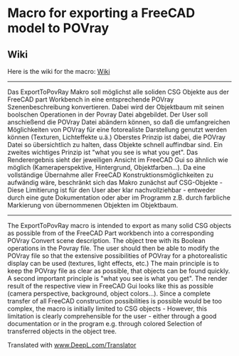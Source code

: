 # Macro for exporting a FreeCAD model to POVray

## Wiki
Here is the wiki for the macro: [Wiki](doc/index.md)

---

Das ExportToPovRay Makro soll möglichst alle soliden CSG Objekte aus
der FreeCAD part Workbench in eine entsprechende POVray
Szenenbeschreibung konvertieren. Dabei wird der Objektbaum mit seinen
boolschen Operationen in der Povray Datei abgebildet.
Der User soll anschießend die POVray Datei abändern können, so daß die
umfangreichen Möglichkeiten von POVray für eine fotorealiste Darstellung
genutzt werden können (Texturen, Lichteffekte u.ä.)
Oberstes Prinzip ist dabei, die POVray Datei so übersichtlich zu halten,
dass Objekte schnell auffindbar sind.
Ein zweites wichtiges Prinzip ist "what you see is what you get".
Das Renderergebnis sieht der jeweiligen Ansicht im FreeCAD Gui so
ähnlich wie möglich (Kameraperspektive, Hintergrund, Objektfarben...).
Da eine vollständige Übernahme aller FreeCAD Konstruktionsmöglichkeiten
zu aufwändig wäre, beschränkt sich das Makro zunächst auf CSG-Objekte -
Diese Limitierung ist für den User aber klar nachvollziehbar - entweder
durch eine gute Dokumentation oder aber im Programm z.B. durch farbliche
Markierung von übernommenen Objekten im Objektbaum.

---

The ExportToPovRay macro is intended to export as many solid CSG objects as possible from
of the FreeCAD Part workbench into a corresponding POVray
Convert scene description. The object tree with its
Boolean operations in the Povray file.
The user should then be able to modify the POVray file so that the
extensive possibilities of POVray for a photorealistic display
can be used (textures, light effects, etc.)
The main principle is to keep the POVray file as clear as possible,
that objects can be found quickly.
A second important principle is "what you see is what you get".
The render result of the respective view in FreeCAD Gui looks like this
as possible (camera perspective, background, object colors...).
Since a complete transfer of all FreeCAD construction possibilities is possible
would be too complex, the macro is initially limited to CSG objects -
However, this limitation is clearly comprehensible for the user - either
through a good documentation or in the program e.g. through colored
Selection of transferred objects in the object tree.

Translated with www.DeepL.com/Translator
